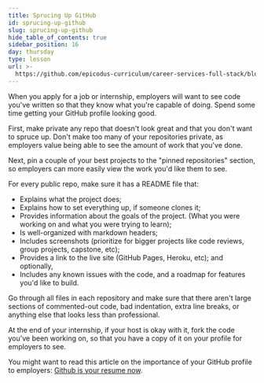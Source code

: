 ```yaml
---
title: Sprucing Up GitHub
id: sprucing-up-github
slug: sprucing-up-github
hide_table_of_contents: true
sidebar_position: 16
day: thursday
type: lesson
url: >-
  https://github.com/epicodus-curriculum/career-services-full-stack/blob/main/sprucing_up_github.md
---
```


When you apply for a job or internship, employers will want to see code you've written so that they know what you're capable of doing. Spend some time getting your GitHub profile looking good.

First, make private any repo that doesn't look great and that you don't want to spruce up. Don't make too many of your repositories private, as employers value being able to see the amount of work that you've done.

Next, pin a couple of your best projects to the "pinned repositories" section, so employers can more easily view the work you'd like them to see.

For every public repo, make sure it has a README file that:

* Explains what the project does;
* Explains how to set everything up, if someone clones it;
* Provides information about the goals of the project. (What you were working on and what you were trying to learn);
* Is well-organized with markdown headers;
* Includes screenshots (prioritize for bigger projects like code reviews, group projects, capstone, etc);
* Provides a link to the live site (GitHub Pages, Heroku, etc); and optionally,
* Includes any known issues with the code, and a roadmap for features you'd like to build.

Go through all files in each repository and make sure that there aren't large sections of commented-out code, bad indentation, extra line breaks, or anything else that looks less than professional.

At the end of your internship, if your host is okay with it, fork the code you've been working on, so that you have a copy of it on your profile for employers to see.

You might want to read this article on the importance of your GitHub profile to employers: [Github is your resume now](https://anti-pattern.com/github-is-your-resume-now).